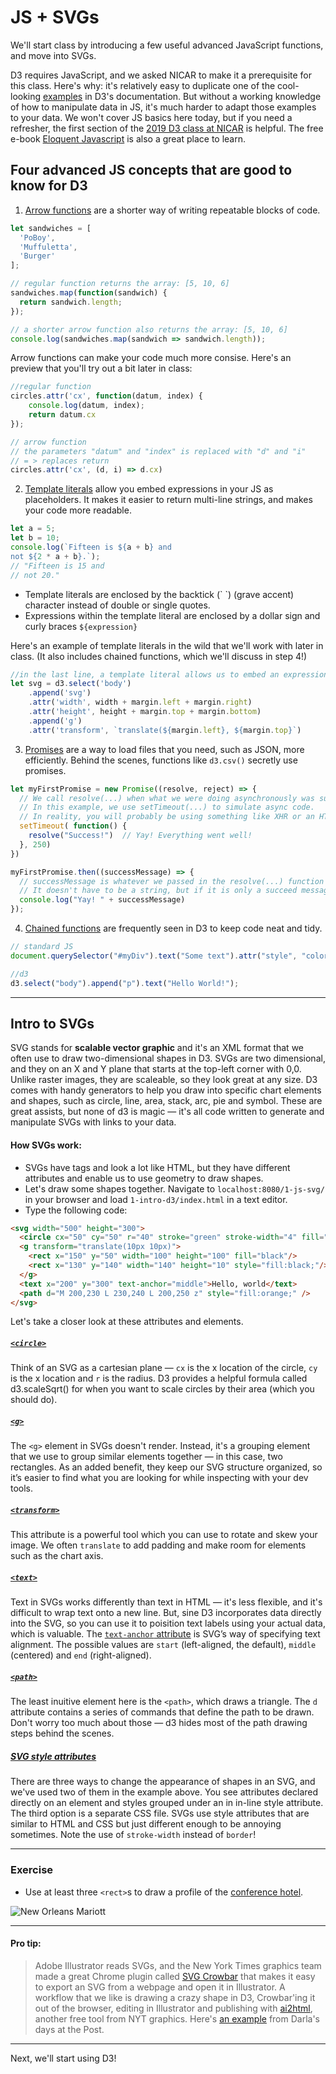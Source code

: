 # JS + SVGs
We'll start class by introducing a few useful advanced JavaScript functions, and move into SVGs.

D3 requires JavaScript, and we asked NICAR to make it a prerequisite for this class. Here's why: it's relatively easy to duplicate one of the cool-looking [examples](https://github.com/d3/d3/wiki/Gallery) in D3's documentation. But without a working knowledge of how to manipulate data in JS, it's much harder to adapt those examples to your data. We won't cover JS basics here today, but if you need a refresher, the first section of the [2019 D3 class at NICAR](https://github.com/csessig86/intro-to-d3-nicar-19/tree/master/01-intro-to-js) is helpful. The free e-book [Eloquent Javascript](https://eloquentjavascript.net/) is also a great place to learn.

## Four advanced JS concepts that are good to know for D3


1. [Arrow functions][4] are a shorter way of writing repeatable blocks of code.

```javascript
let sandwiches = [
  'PoBoy',
  'Muffuletta',
  'Burger'
];

// regular function returns the array: [5, 10, 6]
sandwiches.map(function(sandwich) {
  return sandwich.length;
});

// a shorter arrow function also returns the array: [5, 10, 6]
console.log(sandwiches.map(sandwich => sandwich.length));
```

Arrow functions can make your code much more consise. Here's an preview that you'll try out a bit later in class:
```javascript
//regular function
circles.attr('cx', function(datum, index) {
	console.log(datum, index);
	return datum.cx
});

// arrow function
// the parameters "datum" and "index" is replaced with "d" and "i"
// = > replaces return
circles.attr('cx', (d, i) => d.cx)
```

2. [Template literals][5] allow you embed expressions in your JS as placeholders. It makes it easier to return multi-line strings, and makes your code more readable.
```javascript
let a = 5;
let b = 10;
console.log(`Fifteen is ${a + b} and
not ${2 * a + b}.`);
// "Fifteen is 15 and
// not 20."
```

- Template literals are enclosed by the backtick (\` \`)  (grave accent) character instead of double or single quotes.
- Expressions within the template literal are enclosed by a dollar sign and curly braces `${expression}`

Here's an example of template literals in the wild that we'll work with later in class. (It also includes chained functions, which we'll discuss in step 4!)
```javascript
//in the last line, a template literal allows us to embed an expression from higher up in the code
let svg = d3.select('body')
	.append('svg')
	.attr('width', width + margin.left + margin.right)
	.attr('height', height + margin.top + margin.bottom)
	.append('g')
	.attr('transform', `translate(${margin.left}, ${margin.top}`)
```

3. [Promises][6] are a way to load files that you need, such as JSON, more efficiently. Behind the scenes, functions like `d3.csv()` secretly use promises.  

```javascript
let myFirstPromise = new Promise((resolve, reject) => {
  // We call resolve(...) when what we were doing asynchronously was successful, and reject(...) when it failed.
  // In this example, we use setTimeout(...) to simulate async code.
  // In reality, you will probably be using something like XHR or an HTML5 API.
  setTimeout( function() {
    resolve("Success!")  // Yay! Everything went well!
  }, 250)
})

myFirstPromise.then((successMessage) => {
  // successMessage is whatever we passed in the resolve(...) function above.
  // It doesn't have to be a string, but if it is only a succeed message, it probably will be.
  console.log("Yay! " + successMessage)
});
````

4. [Chained functions](https://www.tutorialsteacher.com/d3js/method-chaining-in-d3js) are frequently seen in D3 to keep code neat and tidy.
```javascript
// standard JS
document.querySelector("#myDiv").text("Some text").attr("style", "color:red")

//d3
d3.select("body").append("p").text("Hello World!");
```
----

## Intro to SVGs
SVG stands for **scalable vector graphic** and it's an XML format that we often use to draw two-dimensional shapes in D3. SVGs are two dimensional, and they on an X and Y plane that starts at the top-left corner with 0,0. Unlike raster images, they are scaleable, so they look great at any size. D3 comes with handy generators to help you draw into specific chart elements and shapes, such as circle, line, area, stack, arc, pie and symbol. These are great assists, but none of d3 is magic — it's all code written to generate and manipulate SVGs with links to your data.

#### How SVGs work:
- SVGs have tags and look a lot like HTML, but they have different attributes and enable us to use geometry to draw shapes.
- Let's draw some shapes together. Navigate to `localhost:8080/1-js-svg/` in your browser and load `1-intro-d3/index.html` in a text editor.
- Type the following code:
```html
<svg width="500" height="300">
  <circle cx="50" cy="50" r="40" stroke="green" stroke-width="4" fill="yellow" />
  <g transform="translate(10px 10px)">
    <rect x="150" y="50" width="100" height="100" fill="black"/>
    <rect x="130" y="140" width="140" height="10" style="fill:black;"/>
  </g>
  <text x="200" y="300" text-anchor="middle">Hello, world</text>
  <path d="M 200,230 L 230,240 L 200,250 z" style="fill:orange;" />
</svg>
```

Let's take a closer look at these attributes and elements.

##### [`<circle>`](https://developer.mozilla.org/en-US/docs/Web/SVG/Element/circle)
Think of an SVG as a cartesian plane — `cx` is the x location of the circle, `cy` is the x location and `r` is the radius. D3 provides a helpful formula called d3.scaleSqrt() for when you want to scale circles by their area (which you should do).

##### [`<g>`](https://developer.mozilla.org/en-US/docs/Web/SVG/Element/g)
The `<g>` element in SVGs doesn't render. Instead, it's a grouping element that we use to group similar elements together — in this case, two rectangles. As an added benefit, they keep our SVG structure organized, so it’s easier to find what you are looking for while inspecting with your dev tools.

##### [`<transform>`](https://developer.mozilla.org/en-US/docs/Web/SVG/Attribute/transform)
This attribute is a powerful tool which you can use to rotate and skew your image. We often `translate` to add padding and make room for elements such as the chart axis.

##### [`<text>`](https://developer.mozilla.org/en-US/docs/Web/SVG/Element/text)
Text in SVGs works differently than text in HTML — it's less flexible, and it's difficult to wrap text onto a new line. But, sine D3 incorporates data directly into the SVG, so you can use it to poisition text labels using your actual data, which is valuable. The [`text-anchor` attribute][6] is SVG’s way of specifying text alignment. The possible values are `start` (left-aligned, the default), `middle` (centered) and `end` (right-aligned).

##### [`<path>`](https://developer.mozilla.org/en-US/docs/Web/SVG/Element/path)
The least inuitive element here is the `<path>`, which draws a triangle. The `d` attribute contains a series of commands that define the path to be drawn. Don't worry too much about those — d3 hides most of the path drawing steps behind the scenes.

##### [SVG style attributes](https://developer.mozilla.org/en-US/docs/Web/SVG/Attribute)
There are three ways to change the appearance of shapes in an SVG, and we've used two of them in the example above. You see attributes declared directly on an element and styles grouped under an in in-line style attribute. The third option is a separate CSS file. SVGs use style attributes that are similar to HTML and CSS but just different enough to be annoying sometimes. Note the use of `stroke-width` instead of `border`!

----

### Exercise
- Use at least three `<rect>`s to draw a profile of the [conference hotel][8].

![New Orleans Mariott](https://cache.marriott.com/marriottassets/marriott/MSYLA/msyla-exterior-0175-hor-clsc.jpg?downsize=800px:*)

----
#### Pro tip:
> Adobe Illustrator reads SVGs, and the New York Times graphics team made a great Chrome plugin called [SVG Crowbar][9] that makes it easy to export an SVG from a webpage and open it in Illustrator. A workflow that we like is drawing a crazy shape in D3, Crowbar'ing it out of the browser, editing in Illustrator and publishing with [ai2html][10], another free tool from NYT graphics. Here's [an example][11] from Darla's days at the Post.
----

Next, we'll start using D3!



[1]:	https://github.com/d3/d3/wiki/Gallery
[2]:	https://github.com/csessig86/intro-to-d3-nicar-19/tree/master/01-intro-to-js
[3]:	https://eloquentjavascript.net/
[4]:	https://developer.mozilla.org/en-US/docs/Web/JavaScript/Reference/Functions/Arrow_functions
[5]:	https://developer.mozilla.org/en-US/docs/Web/JavaScript/Reference/Template_literals
[6]:	https://developer.mozilla.org/en-US/docs/Web/JavaScript/Reference/Global_Objects/Promise
[7]:	https://developer.mozilla.org/en-US/docs/Web/SVG/Attribute
[8]:	https://www.google.com/search?q=new-orleans-marriott&client=firefox-b-1-d&source=lnms&tbm=isch&sa=X&ved=2ahUKEwifrdnihLLnAhXBknIEHW3OC-8Q_AUoAnoECBAQBA&biw=1440&bih=781
[9]:	https://nytimes.github.io/svg-crowbar/
[10]:	http://ai2html.org/
[11]:	https://www.washingtonpost.com/graphics/politics/kushner-conflicts/?utm_term=.8bbce7210bc5
